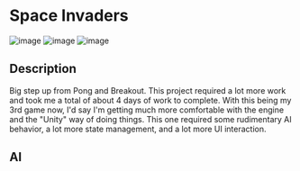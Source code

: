 # Space Invaders
![image](https://github.com/user-attachments/assets/64a0e30d-69f1-4fdc-94aa-95ceca76eebf)
![image](https://github.com/user-attachments/assets/13a23f2c-9178-416a-9bbf-4b543aaec773)
![image](https://github.com/user-attachments/assets/b168e574-6cec-42aa-a63c-320efaf0f131)

## Description
Big step up from Pong and Breakout. This project required a lot more work and took me a total of about 4 days of work to complete. With this being my 3rd game now, I'd say I'm getting much more comfortable with the engine and the "Unity" way of doing things. This one required some rudimentary AI behavior, a lot more state management, and a lot more UI interaction. 

## AI 
